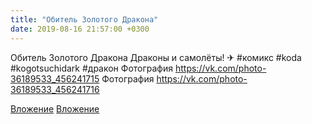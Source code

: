 ```yaml
---
title: "Обитель Золотого Дракона"
date: 2019-08-16 21:57:00 +0300
---
```


Обитель Золотого Дракона
Драконы и самолёты! ✈
#комикс #koda #kogotsuchidark #дракон
Фотография
https://vk.com/photo-36189533_456241715
Фотография
https://vk.com/photo-36189533_456241716

[Вложение](https://vk.com/photo-36189533_456241715)
[Вложение](https://vk.com/photo-36189533_456241716)

